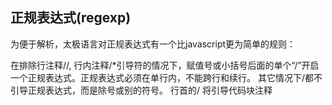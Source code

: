 ## 正规表达式(regexp)


  为便于解析，太极语言对正规表达式有一个比javascript更为简单的规则：

  在排除行注释//, 行内注释/*引导符的情况下，赋值号或小括号后面的单个“/”开启一个正规表达式。正规表达式必须在单行内，不能跨行和续行。
  其它情况下/都不引导正规表达式，而是除号或别的符号。
  行首的/ 将引导代码块注释